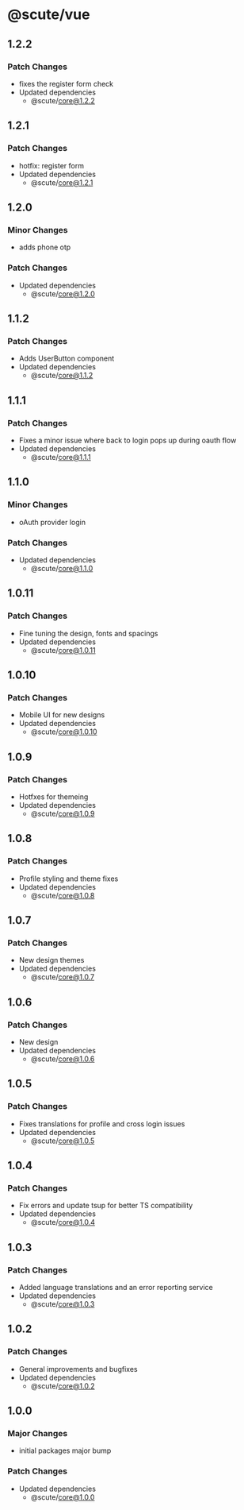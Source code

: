 # @scute/vue

## 1.2.2

### Patch Changes

- fixes the register form check
- Updated dependencies
  - @scute/core@1.2.2

## 1.2.1

### Patch Changes

- hotfix: register form
- Updated dependencies
  - @scute/core@1.2.1

## 1.2.0

### Minor Changes

- adds phone otp

### Patch Changes

- Updated dependencies
  - @scute/core@1.2.0

## 1.1.2

### Patch Changes

- Adds UserButton component
- Updated dependencies
  - @scute/core@1.1.2

## 1.1.1

### Patch Changes

- Fixes a minor issue where back to login pops up during oauth flow
- Updated dependencies
  - @scute/core@1.1.1

## 1.1.0

### Minor Changes

- oAuth provider login

### Patch Changes

- Updated dependencies
  - @scute/core@1.1.0

## 1.0.11

### Patch Changes

- Fine tuning the design, fonts and spacings
- Updated dependencies
  - @scute/core@1.0.11

## 1.0.10

### Patch Changes

- Mobile UI for new designs
- Updated dependencies
  - @scute/core@1.0.10

## 1.0.9

### Patch Changes

- Hotfxes for themeing
- Updated dependencies
  - @scute/core@1.0.9

## 1.0.8

### Patch Changes

- Profile styling and theme fixes
- Updated dependencies
  - @scute/core@1.0.8

## 1.0.7

### Patch Changes

- New design themes
- Updated dependencies
  - @scute/core@1.0.7

## 1.0.6

### Patch Changes

- New design
- Updated dependencies
  - @scute/core@1.0.6

## 1.0.5

### Patch Changes

- Fixes translations for profile and cross login issues
- Updated dependencies
  - @scute/core@1.0.5

## 1.0.4

### Patch Changes

- Fix errors and update tsup for better TS compatibility
- Updated dependencies
  - @scute/core@1.0.4

## 1.0.3

### Patch Changes

- Added language translations and an error reporting service
- Updated dependencies
  - @scute/core@1.0.3

## 1.0.2

### Patch Changes

- General improvements and bugfixes
- Updated dependencies
  - @scute/core@1.0.2

## 1.0.0

### Major Changes

- initial packages major bump

### Patch Changes

- Updated dependencies
  - @scute/core@1.0.0
